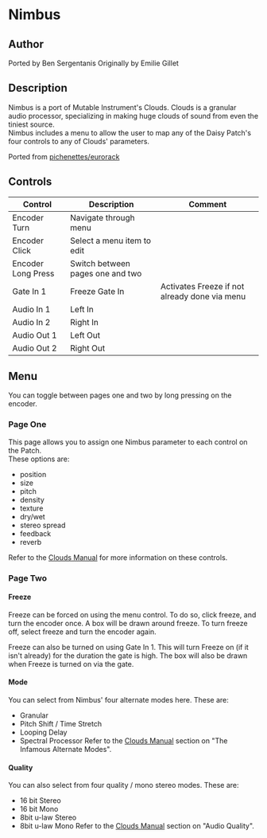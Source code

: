 # Nimbus

## Author

Ported by Ben Sergentanis
Originally by Emilie Gillet

## Description

Nimbus is a port of Mutable Instrument's Clouds. Clouds is a granular  
audio processor, specializing in making huge clouds of sound from even the tiniest source.  
Nimbus includes a menu to allow the user to map any of the Daisy Patch's four controls to any of Clouds' parameters.  

Ported from [pichenettes/eurorack](https://github.com/pichenettes/eurorack)

## Controls

| Control | Description | Comment |
| --- | --- | --- |
| Encoder Turn | Navigate through menu | |
| Encoder Click | Select a menu item to edit | |
| Encoder Long Press | Switch between pages one and two | |
| Gate In 1 | Freeze Gate In | Activates Freeze if not already done via menu |
| Audio In 1 | Left In | |
| Audio In 2 | Right In | |
| Audio Out 1 | Left Out | |
| Audio Out 2 | Right Out | |

## Menu
You can toggle between pages one and two by long pressing on the encoder.

### Page One
This page allows you to assign one Nimbus parameter to each control on the Patch.  
These options are:
- position
- size
- pitch
- density
- texture
- dry/wet
- stereo spread
- feedback
- reverb

Refer to the [Clouds Manual](https://mutable-instruments.net/modules/clouds/manual/) for more information on these controls.

### Page Two
#### Freeze
Freeze can be forced on using the menu control. To do so, click freeze, and turn the encoder once. A box will be drawn around freeze. To turn freeze off, select freeze and turn the encoder again.  

Freeze can also be turned on using Gate In 1. This will turn Freeze on (if it isn't already) for the duration the gate is high. The box will also be drawn when Freeze is turned on via the gate.

#### Mode
You can select from Nimbus' four alternate modes here. These are:
- Granular
- Pitch Shift / Time Stretch
- Looping Delay
- Spectral Processor
Refer to the [Clouds Manual](https://mutable-instruments.net/modules/clouds/manual/) section on "The Infamous Alternate Modes".  

#### Quality
You can also select from four quality / mono stereo modes. These are:
- 16 bit Stereo
- 16 bit Mono
- 8bit u-law Stereo
- 8bit u-law Mono
Refer to the [Clouds Manual](https://mutable-instruments.net/modules/clouds/manual/) section on "Audio Quality".  
